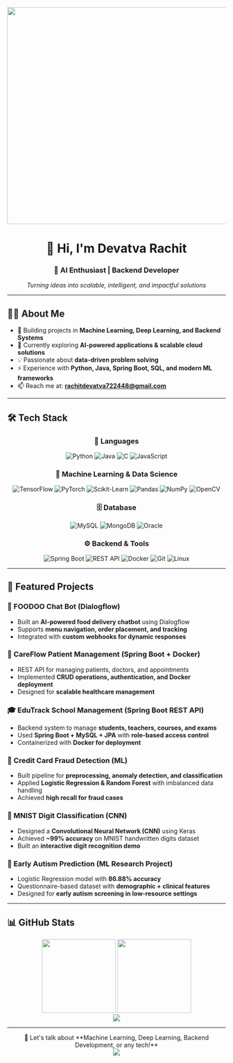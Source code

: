 <div align="center">
  <img src="https://media0.giphy.com/media/v1.Y2lkPTc5MGI3NjExc2tvc3pkbG5icjN4MHlmM2dybjIzNXplcGR2YTVqMHY1aWY2am82YyZlcD12MV9pbnRlcm5hbF9naWZfYnlfaWQmY3Q9Zw/5e25aUTZPcI94uMZgv/giphy.gif" width="2000" height="500" />
</div>

# <div align="center">👋 Hi, I'm Devatva Rachit</div>

<div align="center">
  <h3>🚀 AI Enthusiast | Backend Developer </h3>
  <p><i>Turning ideas into scalable, intelligent, and impactful solutions</i></p>
</div>

---

## 👨‍💻 About Me  

- 🔭 Building projects in **Machine Learning, Deep Learning, and Backend Systems**  
- 🌱 Currently exploring **AI-powered applications & scalable cloud solutions**  
- 💡 Passionate about **data-driven problem solving**  
- ⚡ Experience with **Python, Java, Spring Boot, SQL, and modern ML frameworks**  
- 📫 Reach me at: **rachitdevatva722448@gmail.com**  

---

## 🛠️ Tech Stack  

<div align="center">

### 🚀 Languages  
![Python](https://img.shields.io/badge/Python-3776AB?style=for-the-badge&logo=python&logoColor=white)
![Java](https://img.shields.io/badge/Java-ED8B00?style=for-the-badge&logo=java&logoColor=white)
![C](https://img.shields.io/badge/C-00599C?style=for-the-badge&logo=c&logoColor=white)
![JavaScript](https://img.shields.io/badge/JavaScript-F7DF1E?style=for-the-badge&logo=javascript&logoColor=black)

### 🤖 Machine Learning & Data Science  
![TensorFlow](https://img.shields.io/badge/TensorFlow-FF6F00?style=for-the-badge&logo=tensorflow&logoColor=white)
![PyTorch](https://img.shields.io/badge/PyTorch-EE4C2C?style=for-the-badge&logo=pytorch&logoColor=white)
![Scikit-Learn](https://img.shields.io/badge/scikit_learn-F7931E?style=for-the-badge&logo=scikit-learn&logoColor=white)
![Pandas](https://img.shields.io/badge/Pandas-2C2D72?style=for-the-badge&logo=pandas&logoColor=white)
![NumPy](https://img.shields.io/badge/Numpy-013243?style=for-the-badge&logo=numpy&logoColor=white)
![OpenCV](https://img.shields.io/badge/OpenCV-5C3EE8?style=for-the-badge&logo=opencv&logoColor=white)

### 🗄️ Database  
![MySQL](https://img.shields.io/badge/MySQL-00000F?style=for-the-badge&logo=mysql&logoColor=white)
![MongoDB](https://img.shields.io/badge/MongoDB-4EA94B?style=for-the-badge&logo=mongodb&logoColor=white)
![Oracle](https://img.shields.io/badge/Oracle-F80000?style=for-the-badge&logo=oracle&logoColor=white)

### ⚙️ Backend & Tools  
![Spring Boot](https://img.shields.io/badge/SpringBoot-6DB33F?style=for-the-badge&logo=springboot&logoColor=white)
![REST API](https://img.shields.io/badge/REST%20API-FF6C37?style=for-the-badge&logo=swagger&logoColor=white)
![Docker](https://img.shields.io/badge/Docker-2496ED?style=for-the-badge&logo=docker&logoColor=white)
![Git](https://img.shields.io/badge/Git-F05032?style=for-the-badge&logo=git&logoColor=white)
![Linux](https://img.shields.io/badge/Linux-FCC624?style=for-the-badge&logo=linux&logoColor=black)

</div>

---

## 📂 Featured Projects  

### 🥘 FOODOO Chat Bot (Dialogflow)  
- Built an **AI-powered food delivery chatbot** using Dialogflow  
- Supports **menu navigation, order placement, and tracking**  
- Integrated with **custom webhooks for dynamic responses**  

### 🏥 CareFlow Patient Management (Spring Boot + Docker)  
- REST API for managing patients, doctors, and appointments  
- Implemented **CRUD operations, authentication, and Docker deployment**  
- Designed for **scalable healthcare management**  

### 🎓 EduTrack School Management (Spring Boot REST API)  
- Backend system to manage **students, teachers, courses, and exams**  
- Used **Spring Boot + MySQL + JPA** with **role-based access control**  
- Containerized with **Docker for deployment**  

### 🔐 Credit Card Fraud Detection (ML)  
- Built pipeline for **preprocessing, anomaly detection, and classification**  
- Applied **Logistic Regression & Random Forest** with imbalanced data handling  
- Achieved **high recall for fraud cases**  

### 🔢 MNIST Digit Classification (CNN)  
- Designed a **Convolutional Neural Network (CNN)** using Keras  
- Achieved **~99% accuracy** on MNIST handwritten digits dataset  
- Built an **interactive digit recognition demo**  

### 🧩 Early Autism Prediction (ML Research Project)  
- Logistic Regression model with **86.88% accuracy**  
- Questionnaire-based dataset with **demographic + clinical features**  
- Designed for **early autism screening in low-resource settings**  

---

## 📊 GitHub Stats  

<div align="center">
  <img src="https://github-readme-stats.vercel.app/api?username=devatva24&show_icons=true&theme=radical" height="170" />
  <img src="https://github-readme-stats.vercel.app/api/top-langs/?username=devatva24&layout=compact&theme=radical" height="170" />
</div>

<div align="center">
  <img src="https://github-readme-streak-stats.herokuapp.com/?user=devatva24&theme=radical" />
</div>

---

<div align="center">  
💬 Let's talk about **Machine Learning, Deep Learning, Backend Development, or any tech!**  
</div>

<div align="center">
  <img src="https://komarev.com/ghpvc/?username=devatva24&label=Profile%20views&color=0e75b6&style=flat" />
</div>
